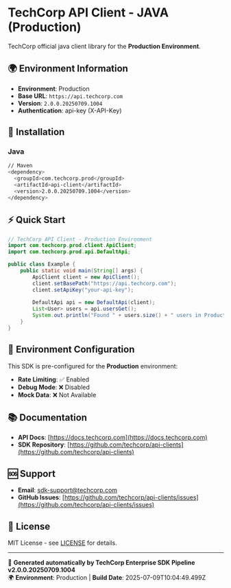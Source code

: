 # TechCorp API Client - JAVA (Production)

TechCorp official java client library for the **Production Environment**.

## 🌍 Environment Information

- **Environment**: Production
- **Base URL**: `https://api.techcorp.com`
- **Version**: `2.0.0.20250709.1004`
- **Authentication**: api-key (X-API-Key)

## 🚀 Installation

### Java

```bash
// Maven
<dependency>
  <groupId>com.techcorp.prod</groupId>
  <artifactId>api-client</artifactId>
  <version>2.0.0.20250709.1004</version>
</dependency>
```

## ⚡ Quick Start

```java
// TechCorp API Client - Production Environment
import com.techcorp.prod.client.ApiClient;
import com.techcorp.prod.api.DefaultApi;

public class Example {
    public static void main(String[] args) {
        ApiClient client = new ApiClient();
        client.setBasePath("https://api.techcorp.com");
        client.setApiKey("your-api-key");
        
        DefaultApi api = new DefaultApi(client);
        List<User> users = api.usersGet();
        System.out.println("Found " + users.size() + " users in Production");
    }
}
```

## 🔧 Environment Configuration

This SDK is pre-configured for the **Production** environment:

- **Rate Limiting**: ✅ Enabled
- **Debug Mode**: ❌ Disabled  
- **Mock Data**: ❌ Not Available

## 📚 Documentation

- **API Docs**: [https://docs.techcorp.com](https://docs.techcorp.com)
- **SDK Repository**: [https://github.com/techcorp/api-clients](https://github.com/techcorp/api-clients)

## 🆘 Support

- **Email**: [sdk-support@techcorp.com](mailto:sdk-support@techcorp.com)
- **GitHub Issues**: [https://github.com/techcorp/api-clients/issues](https://github.com/techcorp/api-clients/issues)

## 📄 License

MIT License - see [LICENSE](https://opensource.org/licenses/MIT) for details.

---
🤖 **Generated automatically by TechCorp Enterprise SDK Pipeline v2.0.0.20250709.1004**  
🌍 **Environment**: Production | **Build Date**: 2025-07-09T10:04:49.499Z
